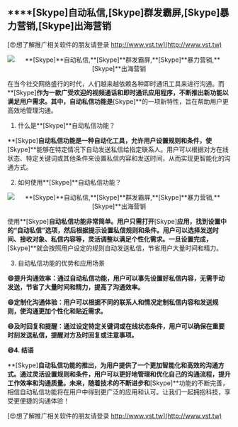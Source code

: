 ## ****[Skype]**自动私信,**[Skype]**群发霸屏,**[Skype]**暴力营销,**[Skype]**出海营销**

[😍想了解推广相关软件的朋友请登录 http://www.vst.tw](http://www.vst.tw)

 <center><img src="https://vst.tw/MP4/tuiguang/png/0.png" alt="**[Skype]**自动私信,**[Skype]**群发霸屏,**[Skype]**暴力营销,**[Skype]**出海营销"></center>

在当今社交网络盛行的时代，人们越来越依赖各种即时通讯工具来进行沟通。而**[Skype]**作为一款广受欢迎的视频通话和即时通讯应用程序，不断推出新功能以满足用户需求。其中，自动私信功能是**[Skype]**的一项新特性，旨在帮助用户更高效地管理沟通。

1. 什么是**[Skype]**自动私信功能？

**[Skype]**自动私信功能是一种自动化工具，允许用户设置规则和条件，使**[Skype]**能够在特定情况下自动发送私信给指定联系人。用户可以根据对方在线状态、特定关键词或其他条件来设置私信内容和发送时间，从而实现更智能化的沟通方式。

2. 如何使用**[Skype]**自动私信功能？

 <center><img src="https://vst.tw/MP4/tuiguang/png/0.png" alt="**[Skype]**自动私信,**[Skype]**群发霸屏,**[Skype]**暴力营销,**[Skype]**出海营销"></center>

使用**[Skype]**自动私信功能非常简单。用户只需打开**[Skype]**应用，找到设置中的“自动私信”选项，然后根据提示设置私信规则和条件。用户可以选择发送时间、接收对象、私信内容等，灵活调整以满足个性化需求。一旦设置完成，**[Skype]**就会按照用户设定的规则自动发送私信，节省用户大量时间和精力。

3. 自动私信功能的优势和应用场景

**😄提升沟通效率：通过自动私信功能，用户可以事先设置好私信内容，无需手动发送，节省了大量时间和精力，提高了沟通效率。**

**😄定制化沟通体验：用户可以根据不同的联系人和情况定制私信内容和发送规则，使沟通更加个性化和贴近需求。**

**😄及时回复和提醒：通过设定特定关键词或在线状态条件，用户可以确保在重要时刻发送私信，提醒对方及时回复或注意事项。**

**😄4. 结语**

**[Skype]**自动私信功能的推出，为用户提供了一个更加智能化和高效的沟通方式。通过灵活设置规则和条件，用户可以更好地管理和优化自己的沟通流程，提升工作效率和沟通质量。未来，随着技术的不断进步和**[Skype]**功能的不断完善，相信自动私信功能将在用户中得到更广泛的应用和认可。让我们一起拥抱科技，享受更便捷的沟通体验！

[😍想了解推广相关软件的朋友请登录 http://www.vst.tw](http://www.vst.tw)



